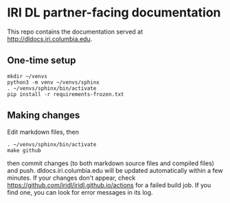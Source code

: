 # IRI DL partner-facing documentation

This repo contains the documentation served at <http://dldocs.iri.columbia.edu>.

## One-time setup
```
mkdir ~/venvs
python3 -m venv ~/venvs/sphinx
. ~/venvs/sphinx/bin/activate
pip install -r requirements-frozen.txt
```

## Making changes
Edit markdown files, then
```
. ~/venvs/sphinx/bin/activate
make github
```
then commit changes (to both markdown source files and compiled files) and push. dldocs.iri.columbia.edu will be updated automatically within a few minutes. If your changes don't appear, check <https://github.com/iridl/iridl.github.io/actions> for a failed build job. If you find one, you can look for error messages in its log.
